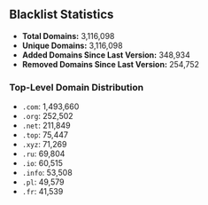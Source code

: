## Blacklist Statistics

- **Total Domains:** 3,116,098
- **Unique Domains:** 3,116,098
- **Added Domains Since Last Version:** 348,934
- **Removed Domains Since Last Version:** 254,752

### Top-Level Domain Distribution

-  `.com`: 1,493,660
-  `.org`: 252,502
-  `.net`: 211,849
-  `.top`: 75,447
-  `.xyz`: 71,269
-  `.ru`: 69,804
-  `.io`: 60,515
-  `.info`: 53,508
-  `.pl`: 49,579
-  `.fr`: 41,539
